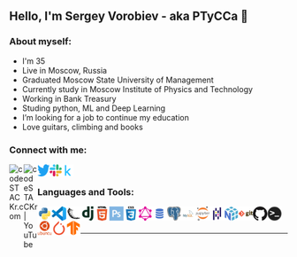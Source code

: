 ## Hello, I'm Sergey Vorobiev - aka PTyCCa 👋 


### About myself:

- I'm 35
- Live in Moscow, Russia  
- Graduated Moscow State University of Management
- Currently study in Moscow Institute of Physics and Technology
- Working in Bank Treasury
- Studing python, ML and Deep Learning
- I’m looking for a job to continue my education
- Love guitars, climbing and books

### Connect with me:

[<img align="left" alt="codeSTACKr.com" width="26px" src="https://cdn2.hexlet.io/assets/hexlet_logo-4e7b643fd7cbe42da81624aba2faa9267523b2b925d5b576536e05d061659083.png" />][website]
[<img align="left" alt="codeSTACKr | YouTube" width="25px" src="https://www.pngfind.com/pngs/b/123-1235246_youtube-ndash-logos-brands-and-logotypes-youtube-logo.png" />][youtube]
[<img align="left" alt="codeSTACKr | Twitter" width="22px" src="https://raw.githubusercontent.com/devicons/devicon/master/icons/twitter/twitter-original.svg" />][twitter]
[<img align="left" alt="codeSTACKr | Slack" width="22px" src="https://raw.githubusercontent.com/devicons/devicon/master/icons/slack/slack-original.svg" />][slack]
[<img align="left" alt="codeSTACKr | Kaggle" width="22px" src="https://raw.githubusercontent.com/devicons/devicon/master/icons/kaggle/kaggle-original.svg" />][slack]


<br />

### Languages and Tools:

[<img align="left" alt="Python" width="26px" src="https://raw.githubusercontent.com/devicons/devicon/master/icons/python/python-original.svg" />][webdevplaylist]
[<img align="left" alt="Visual Studio Code" width="26px" src="https://raw.githubusercontent.com/github/explore/80688e429a7d4ef2fca1e82350fe8e3517d3494d/topics/visual-studio-code/visual-studio-code.png" />][webdevplaylist]
[<img align="left" alt="Flask" width="26px" src="https://raw.githubusercontent.com/devicons/devicon/master/icons/flask/flask-original.svg" />][webdevplaylist]
[<img align="left" alt="django" width="26px" src="https://raw.githubusercontent.com/devicons/devicon/master/icons/django/django-plain.svg" />][webdevplaylist]
[<img align="left" alt="HTML5" width="26px" src="https://raw.githubusercontent.com/github/explore/80688e429a7d4ef2fca1e82350fe8e3517d3494d/topics/html/html.png" />][webdevplaylist]
[<img align="left" alt="PS" width="26px" src="https://raw.githubusercontent.com/devicons/devicon/master/icons/photoshop/photoshop-plain.svg" />][webdevplaylist]
[<img align="left" alt="CSS3" width="26px" src="https://raw.githubusercontent.com/github/explore/80688e429a7d4ef2fca1e82350fe8e3517d3494d/topics/css/css.png" />][webdevplaylist]
[<img align="left" alt="GraphQL" width="26px" src="https://raw.githubusercontent.com/github/explore/80688e429a7d4ef2fca1e82350fe8e3517d3494d/topics/graphql/graphql.png" />][webdevplaylist]
[<img align="left" alt="SQL" width="26px" src="https://raw.githubusercontent.com/github/explore/80688e429a7d4ef2fca1e82350fe8e3517d3494d/topics/sql/sql.png" />][webdevplaylist]
[<img align="left" alt="PGSQL" width="26px" src="https://raw.githubusercontent.com/devicons/devicon/master/icons/postgresql/postgresql-original.svg"/>][webdevplaylist]
[<img align="left" alt="MySQL" width="26px" src="https://raw.githubusercontent.com/github/explore/80688e429a7d4ef2fca1e82350fe8e3517d3494d/topics/mysql/mysql.png" />][webdevplaylist]
[<img align="left" alt="jupyter" width="26px" src="https://raw.githubusercontent.com/devicons/devicon/master/icons/jupyter/jupyter-original-wordmark.svg" />][webdevplaylist]
[<img align="left" alt="Pandas" width="26px" src="https://raw.githubusercontent.com/devicons/devicon/master/icons/pandas/pandas-original.svg" />][webdevplaylist]
[<img align="left" alt="NumPy" width="26px" src="https://raw.githubusercontent.com/devicons/devicon/master/icons/numpy/numpy-original.svg" />][webdevplaylist]
[<img align="left" alt="Git" width="26px" src="https://raw.githubusercontent.com/github/explore/80688e429a7d4ef2fca1e82350fe8e3517d3494d/topics/git/git.png" />][webdevplaylist]
[<img align="left" alt="GitHub" width="26px" src="https://raw.githubusercontent.com/github/explore/78df643247d429f6cc873026c0622819ad797942/topics/github/github.png" />][webdevplaylist]
[<img align="left" alt="Terminal" width="26px" src="https://raw.githubusercontent.com/github/explore/80688e429a7d4ef2fca1e82350fe8e3517d3494d/topics/terminal/terminal.png" />][webdevplaylist]
[<img align="left" alt="Ubuntu" width="26px" src="https://raw.githubusercontent.com/devicons/devicon/master/icons/ubuntu/ubuntu-plain-wordmark.svg" />][webdevplaylist]
[<img align="left" alt="Ubuntu" width="26px" src="https://raw.githubusercontent.com/devicons/devicon/master/icons/pytorch/pytorch-original.svg" />][webdevplaylist]
[<img align="left" alt="Ubuntu" width="26px" src="https://raw.githubusercontent.com/devicons/devicon/master/icons/tensorflow/tensorflow-original.svg" />][webdevplaylist]

<br />
<br />

---


[website]: https://ru.hexlet.io/u/ptycca
[twitter]: https://twitter.com/ElvenAle
[youtube]: https://youtube.com/sergiusvorobiev
[slack]: https://ptycca.slack.com
[kaggle]: https://ptycca.slack.com
[webdevplaylist]: https://www.youtube.com/playlist?list=PLkwxH9e_vrAJ0WbEsFA9W3I1W-g_BTsbt

